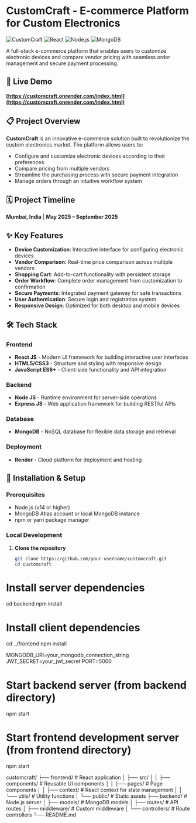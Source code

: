 # CustomCraft - E-commerce Platform for Custom Electronics

![CustomCraft](https://img.shields.io/badge/Live-Demo-brightgreen)
![React](https://img.shields.io/badge/React-18.2.0-blue)
![Node.js](https://img.shields.io/badge/Node.js-Express-brightgreen)
![MongoDB](https://img.shields.io/badge/MongoDB-Database-green)

A full-stack e-commerce platform that enables users to customize electronic devices and compare vendor pricing with seamless order management and secure payment processing.

## 🚀 Live Demo

**[https://customcraft.onrender.com/index.html](https://customcraft.onrender.com/index.html)**

## 📋 Project Overview

**CustomCraft** is an innovative e-commerce solution built to revolutionize the custom electronics market. The platform allows users to:
- Configure and customize electronic devices according to their preferences
- Compare pricing from multiple vendors
- Streamline the purchasing process with secure payment integration
- Manage orders through an intuitive workflow system

## 🗓️ Project Timeline
**Mumbai, India** | **May 2025 – September 2025**

## ✨ Key Features

- **Device Customization**: Interactive interface for configuring electronic devices
- **Vendor Comparison**: Real-time price comparison across multiple vendors
- **Shopping Cart**: Add-to-cart functionality with persistent storage
- **Order Workflow**: Complete order management from customization to confirmation
- **Secure Payments**: Integrated payment gateway for safe transactions
- **User Authentication**: Secure login and registration system
- **Responsive Design**: Optimized for both desktop and mobile devices

## 🛠️ Tech Stack

### Frontend
- **React JS** - Modern UI framework for building interactive user interfaces
- **HTML5/CSS3** - Structure and styling with responsive design
- **JavaScript ES6+** - Client-side functionality and API integration

### Backend
- **Node JS** - Runtime environment for server-side operations
- **Express JS** - Web application framework for building RESTful APIs

### Database
- **MongoDB** - NoSQL database for flexible data storage and retrieval

### Deployment
- **Render** - Cloud platform for deployment and hosting

## 🔧 Installation & Setup

### Prerequisites
- Node.js (v14 or higher)
- MongoDB Atlas account or local MongoDB instance
- npm or yarn package manager

### Local Development

1. **Clone the repository**
   ```bash
   git clone https://github.com/your-username/customcraft.git
   cd customcraft

# Install server dependencies
cd backend
npm install

# Install client dependencies
cd ../frontend
npm install


MONGODB_URI=your_mongodb_connection_string
JWT_SECRET=your_jwt_secret
PORT=5000

# Start backend server (from backend directory)
npm start

# Start frontend development server (from frontend directory)
npm start

customcraft/
├── frontend/                 # React application
│   ├── src/
│   │   ├── components/      # Reusable UI components
│   │   ├── pages/          # Page components
│   │   ├── context/        # React context for state management
│   │   └── utils/          # Utility functions
│   └── public/             # Static assets
├── backend/                 # Node.js server
│   ├── models/             # MongoDB models
│   ├── routes/             # API routes
│   ├── middleware/         # Custom middleware
│   └── controllers/        # Route controllers
└── README.md
